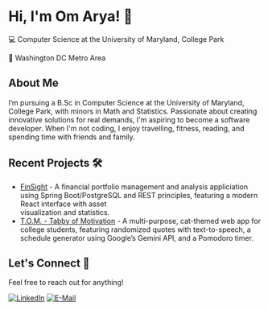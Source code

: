 # Hi, I'm Om Arya! 👋
💻 Computer Science at the University of Maryland, College Park

📍 Washington DC Metro Area

## About Me
I’m pursuing a B.Sc in Computer Science at the University of Maryland, College Park, with minors in Math and Statistics. Passionate about creating innovative solutions for real demands, I'm aspiring to become a software developer. When I'm not coding, I enjoy travelling, fitness, reading, and spending time with friends and family.

## Recent Projects 🛠
* [FinSight][FinSight-url] - A financial portfolio management and analysis appliciation using Spring Boot/PostgreSQL and REST principles, featuring a modern React interface with asset   
                             visualization and statistics.
* [T.O.M. - Tabby of Motivation][TOM-url] - A multi-purpose, cat-themed web app for college students, featuring randomized
                                            quotes with text-to-speech, a schedule generator using Google’s Gemini API, and a Pomodoro timer.
  
## Let's Connect 🤝
Feel free to reach out for anything!

[![LinkedIn][LinkedIn.com]][LinkedIn-url]
[![E-Mail][Email.com]][Email-url]

<!-- MARKDOWN LINKS & IMAGES -->
[FinSight-url]: https://github.com/om-arya/FinSight
[TOM-url]: https://github.com/om-arya/T.O.M

[LinkedIn.com]: https://img.shields.io/badge/LinkedIn-0077B5?style=for-the-badge&logo=linkedin&logoColor=white
[LinkedIn-url]: https://www.linkedin.com/in/om-arya/
[Email.com]: https://img.shields.io/badge/Gmail-D14836?style=for-the-badge&logo=gmail&logoColor=white
[Email-url]: mailto:om.arya0577@gmail.com
